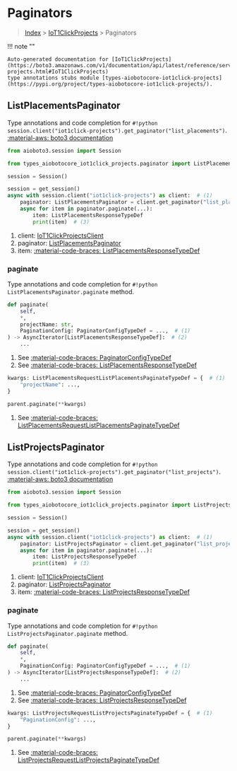 # Paginators

> [Index](../README.md) > [IoT1ClickProjects](./README.md) > Paginators

!!! note ""

    Auto-generated documentation for [IoT1ClickProjects](https://boto3.amazonaws.com/v1/documentation/api/latest/reference/services/iot1click-projects.html#IoT1ClickProjects)
    type annotations stubs module [types-aiobotocore-iot1click-projects](https://pypi.org/project/types-aiobotocore-iot1click-projects/).

## ListPlacementsPaginator

Type annotations and code completion for `#!python session.client("iot1click-projects").get_paginator("list_placements")`.
[:material-aws: boto3 documentation](https://boto3.amazonaws.com/v1/documentation/api/latest/reference/services/iot1click-projects.html#IoT1ClickProjects.Paginator.ListPlacements)

```python title="Usage example"
from aioboto3.session import Session

from types_aiobotocore_iot1click_projects.paginator import ListPlacementsPaginator

session = Session()

session = get_session()
async with session.client("iot1click-projects") as client:  # (1)
    paginator: ListPlacementsPaginator = client.get_paginator("list_placements")  # (2)
    async for item in paginator.paginate(...):
        item: ListPlacementsResponseTypeDef
        print(item)  # (3)
```

1. client: [IoT1ClickProjectsClient](./client.md)
2. paginator: [ListPlacementsPaginator](./paginators.md#listplacementspaginator)
3. item: [:material-code-braces: ListPlacementsResponseTypeDef](./type_defs.md#listplacementsresponsetypedef) 


### paginate

Type annotations and code completion for `#!python ListPlacementsPaginator.paginate` method.

```python title="Method definition"
def paginate(
    self,
    *,
    projectName: str,
    PaginationConfig: PaginatorConfigTypeDef = ...,  # (1)
) -> AsyncIterator[ListPlacementsResponseTypeDef]:  # (2)
    ...
```

1. See [:material-code-braces: PaginatorConfigTypeDef](./type_defs.md#paginatorconfigtypedef) 
2. See [:material-code-braces: ListPlacementsResponseTypeDef](./type_defs.md#listplacementsresponsetypedef) 


```python title="Usage example with kwargs"
kwargs: ListPlacementsRequestListPlacementsPaginateTypeDef = {  # (1)
    "projectName": ...,
}

parent.paginate(**kwargs)
```

1. See [:material-code-braces: ListPlacementsRequestListPlacementsPaginateTypeDef](./type_defs.md#listplacementsrequestlistplacementspaginatetypedef) 
## ListProjectsPaginator

Type annotations and code completion for `#!python session.client("iot1click-projects").get_paginator("list_projects")`.
[:material-aws: boto3 documentation](https://boto3.amazonaws.com/v1/documentation/api/latest/reference/services/iot1click-projects.html#IoT1ClickProjects.Paginator.ListProjects)

```python title="Usage example"
from aioboto3.session import Session

from types_aiobotocore_iot1click_projects.paginator import ListProjectsPaginator

session = Session()

session = get_session()
async with session.client("iot1click-projects") as client:  # (1)
    paginator: ListProjectsPaginator = client.get_paginator("list_projects")  # (2)
    async for item in paginator.paginate(...):
        item: ListProjectsResponseTypeDef
        print(item)  # (3)
```

1. client: [IoT1ClickProjectsClient](./client.md)
2. paginator: [ListProjectsPaginator](./paginators.md#listprojectspaginator)
3. item: [:material-code-braces: ListProjectsResponseTypeDef](./type_defs.md#listprojectsresponsetypedef) 


### paginate

Type annotations and code completion for `#!python ListProjectsPaginator.paginate` method.

```python title="Method definition"
def paginate(
    self,
    *,
    PaginationConfig: PaginatorConfigTypeDef = ...,  # (1)
) -> AsyncIterator[ListProjectsResponseTypeDef]:  # (2)
    ...
```

1. See [:material-code-braces: PaginatorConfigTypeDef](./type_defs.md#paginatorconfigtypedef) 
2. See [:material-code-braces: ListProjectsResponseTypeDef](./type_defs.md#listprojectsresponsetypedef) 


```python title="Usage example with kwargs"
kwargs: ListProjectsRequestListProjectsPaginateTypeDef = {  # (1)
    "PaginationConfig": ...,
}

parent.paginate(**kwargs)
```

1. See [:material-code-braces: ListProjectsRequestListProjectsPaginateTypeDef](./type_defs.md#listprojectsrequestlistprojectspaginatetypedef) 
